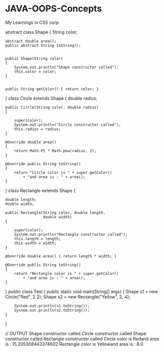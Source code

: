 # JAVA-OOPS-Concepts
My Learnings in CSS corp


abstract class Shape {
    String color;
  
    
    abstract double area();
    public abstract String toString();
  
   
    public Shape(String color)
    {
        System.out.println("Shape constructor called");
        this.color = color;
    }
  
    
    public String getColor() { return color; }
}
class Circle extends Shape {
    double radius;
  
    public Circle(String color, double radius)
    {
  
        super(color);
        System.out.println("Circle constructor called");
        this.radius = radius;
    }
  
    @Override double area()
    {
        return Math.PI * Math.pow(radius, 2);
    }
  
    @Override public String toString()
    {
        return "Circle color is " + super.getColor()
            + "and area is : " + area();
    }
}
class Rectangle extends Shape {
  
    double length;
    double width;
  
    public Rectangle(String color, double length,
                     double width)
    {
        
        super(color);
        System.out.println("Rectangle constructor called");
        this.length = length;
        this.width = width;
    }
  
    @Override double area() { return length * width; }
  
    @Override public String toString()
    {
        return "Rectangle color is " + super.getColor()
            + "and area is : " + area();
    }
}
public class Test {
    public static void main(String[] args)
    {
        Shape s1 = new Circle("Red", 2.2);
        Shape s2 = new Rectangle("Yellow", 2, 4);
  
        System.out.println(s1.toString());
        System.out.println(s2.toString());
    }
}


// OUTPUT
Shape constructor called
Circle constructor called
Shape constructor called
Rectangle constructor called
Circle color is Redand area is : 15.205308443374602
Rectangle color is Yellowand area is : 8.0
